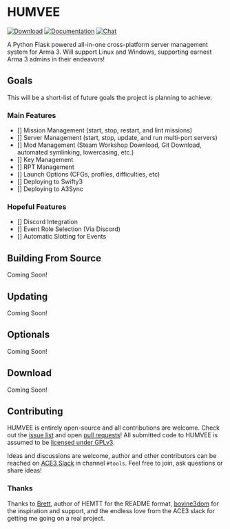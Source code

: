 # HUMVEE

[![Download](https://img.shields.io/badge/download-latest-orange.svg?style=flat)](https://github.com/SchwererKonigstiger/HUMVEE/releases/latest)
[![Documentation](https://img.shields.io/badge/docs-read-informational.svg)](https://SchwererKonigstiger.github.io/HUMVEE)
[![Chat](https://slackin.ace3mod.com/badge.svg?style=flat&label=chat)](https://slackin.ace3mod.com)

A Python Flask powered all-in-one cross-platform server management system for Arma 3. Will support Linux and Windows, supporting earnest Arma 3 admins in their endeavors!

## Goals

This will be a short-list of future goals the project is planning to achieve:

### Main Features

- [] Mission Management (start, stop, restart, and lint missions)
- [] Server Management (start, stop, update, and run multi-port servers)
- [] Mod Management (Steam Workshop Download, Git Download, automated symlinking, lowercasing, etc.)
- [] Key Management
- [] RPT Management
- [] Launch Options (CFGs, profiles, difficulties, etc)
- [] Deploying to Swifty3
- [] Deploying to A3Sync

### Hopeful Features

- [] Discord Integration
- [] Event Role Selection (Via Discord)
- [] Automatic Slotting for Events


## Building From Source

Coming Soon!

## Updating

Coming Soon!

## Optionals

Coming Soon!

## Download

Coming Soon!

## Contributing

HUMVEE is entirely open-source and all contributions are welcome. Check out the [issue list](https://github.com/SchwererKonigstiger/HUMVEE/issues) and open [pull requests](https://github.com/SchwererKonigstiger/HUMVEE/pulls)! All submitted code to HUMVEE is assumed to be [licensed under GPLv3](https://github.com/SchwererKonigstiger/HUMVEE/blob/master/LICENSE.md).

Ideas and discussions are welcome, author and other contributors can be reached on [ACE3 Slack](https://slackin.ace3mod.com) in channel `#tools`. Feel free to join, ask questions or share ideas!

### Thanks

Thanks to [Brett](https://github.com/synixebrett), author of HEMTT for the README format, [bovine3dom](https://github.com/bovine3dom) for the inspiration and support, and the endless love from the ACE3 slack for getting me going on a real project.